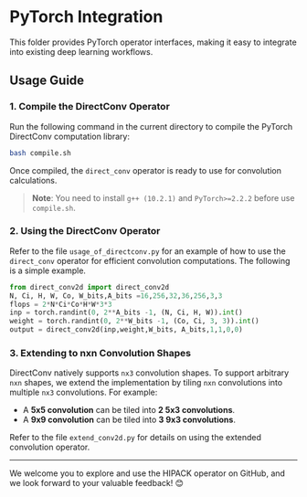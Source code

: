 # PyTorch Integration

This folder provides PyTorch operator interfaces, making it easy to integrate into existing deep learning workflows.

## Usage Guide

### 1. Compile the DirectConv Operator

Run the following command in the current directory to compile the PyTorch DirectConv computation library:

```bash
bash compile.sh
```

Once compiled, the `direct_conv` operator is ready to use for convolution calculations.

> **Note**: You need to install `g++ (10.2.1)` and `PyTorch>=2.2.2` before use `compile.sh`.

### 2. Using the DirectConv Operator

Refer to the file `usage_of_directconv.py` for an example of how to use the `direct_conv` operator for efficient convolution computations.
The following is a simple example.
```python
from direct_conv2d import direct_conv2d
N, Ci, H, W, Co, W_bits,A_bits =16,256,32,36,256,3,3
flops = 2*N*Ci*Co*H*W*3*3
inp = torch.randint(0, 2**A_bits -1, (N, Ci, H, W)).int()
weight = torch.randint(0, 2**W_bits -1, (Co, Ci, 3, 3)).int()
output = direct_conv2d(inp,weight,W_bits, A_bits,1,1,0,0)
```

### 3. Extending to nxn Convolution Shapes

DirectConv natively supports `nx3` convolution shapes. To support arbitrary `nxn` shapes, we extend the implementation by tiling `nxn` convolutions into multiple `nx3` convolutions. For example:
- A **5x5 convolution** can be tiled into **2 5x3 convolutions**.
- A **9x9 convolution** can be tiled into **3 9x3 convolutions**.

Refer to the file `extend_conv2d.py` for details on using the extended convolution operator.

---

We welcome you to explore and use the HIPACK operator on GitHub, and we look forward to your valuable feedback! 😊

